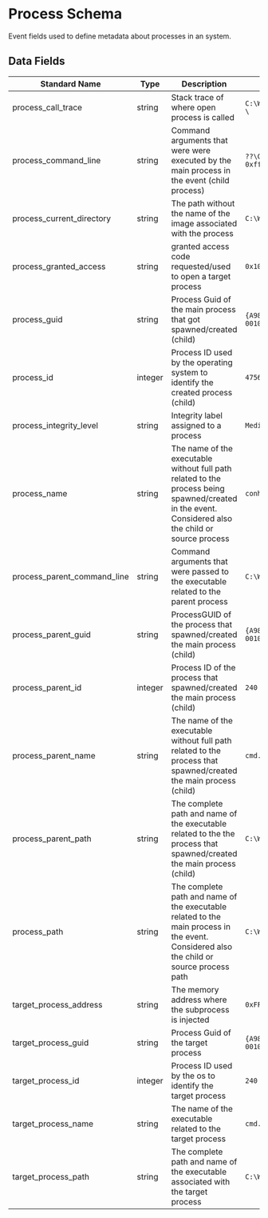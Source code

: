 # Process Schema

Event fields used to define metadata about processes in an system.

## Data Fields
|Standard Name|Type|Description|Sample Value|
|---|---|---|---|
| process_call_trace          | string    | Stack trace of where open process is called                                                                                                         | `C:\WINDOWS\SYSTEM32\ntdll.dll+a0344 \`                  |
| process_command_line        | string    | Command arguments that were were executed by the main process in the event (child process)                                                          | `??\C:\WINDOWS\system32\conhost.exe 0xffffffff -ForceV1` | 
| process_current_directory   | string    | The path without the name of the image associated with the process                                                                                  | `C:\WINDOWS`                                             | 
| process_granted_access      | string    | granted access code requested/used to open a target process                                                                                         | `0x1000`                                                 | 
| process_guid                | string    | Process Guid of the main process that got spawned/created (child)                                                                                   | `{A98268C1-9C2E-5ACD-0000-0010396CAB00}`                 | 
| process_id                  | integer   | Process ID used by the operating system to identify the created process (child)                                                                     | `4756`                                                   | 
| process_integrity_level     | string    | Integrity label assigned to a process                                                                                                               | `Medium`                                                 | 
| process_name                | string    | The name of the executable without full path related to the process being spawned/created in the event. Considered also the child or source process | `conhost.exe`                                            | 
| process_parent_command_line | string    | Command arguments that were passed to the executable related to the parent process                                                                  | `C:\WINDOWS\system32\cmd.exe`                            | 
| process_parent_guid         | string    | ProcessGUID of the process that spawned/created the main process (child)                                                                            | `{A98268C1-9C2E-5ACD-0000-00100266AB00}`                 | 
| process_parent_id           | integer   | Process ID of the process that spawned/created the main process (child)                                                                             | `240`                                                    | 
| process_parent_name         | string    | The name of the executable without full path related to the process that spawned/created the main process (child)                                   | `cmd.exe`                                                | 
| process_parent_path         | string    | The complete path and name of the executable related to the the process that spawned/created the main process (child)                               | `C:\Windows\System32\cmd.exe`                            | 
| process_path                | string    | The complete path and name of the executable related to the main process in the event. Considered also the child or source process path             | `C:\Windows\System32\conhost.exe`                        | 
| target_process_address      | string    | The memory address where the subprocess is injected                                                                                                 | `0xFFFFBC6422DD9C20`                                     | 
| target_process_guid         | string    | Process Guid of the target process                                                                                                                  | `{A98268C1-9C2E-5ACD-0000-00100266AB00}`                 | 
| target_process_id           | integer   | Process ID used by the os to identify the target process                                                                                            | `240`                                                    | 
| target_process_name         | string    | The name of the executable related to the target process                                                                                            | `cmd.exe`                                                | 
| target_process_path         | string    | The complete path and name of the executable associated with the target process                                                                     | `C:\Windows\System32\cmd.exe`                            | 
